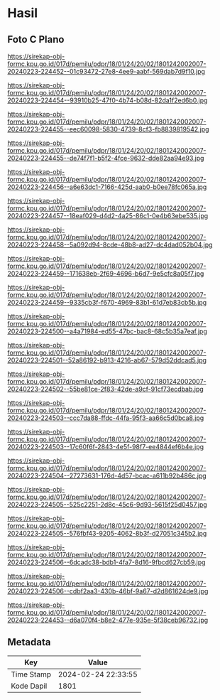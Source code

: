 # Hasil

## Foto C Plano

https://sirekap-obj-formc.kpu.go.id/017d/pemilu/pdpr/18/01/24/20/02/1801242002007-20240223-224452--01c93472-27e8-4ee9-aabf-569dab7d9f10.jpg

https://sirekap-obj-formc.kpu.go.id/017d/pemilu/pdpr/18/01/24/20/02/1801242002007-20240223-224454--93910b25-47f0-4b74-b08d-82da1f2ed6b0.jpg

https://sirekap-obj-formc.kpu.go.id/017d/pemilu/pdpr/18/01/24/20/02/1801242002007-20240223-224455--eec60098-5830-4739-8cf3-fb8839819542.jpg

https://sirekap-obj-formc.kpu.go.id/017d/pemilu/pdpr/18/01/24/20/02/1801242002007-20240223-224455--de74f7f1-b5f2-4fce-9632-dde82aa94e93.jpg

https://sirekap-obj-formc.kpu.go.id/017d/pemilu/pdpr/18/01/24/20/02/1801242002007-20240223-224456--a6e63dc1-7166-425d-aab0-b0ee78fc065a.jpg

https://sirekap-obj-formc.kpu.go.id/017d/pemilu/pdpr/18/01/24/20/02/1801242002007-20240223-224457--18eaf029-d4d2-4a25-86c1-0e4b63ebe535.jpg

https://sirekap-obj-formc.kpu.go.id/017d/pemilu/pdpr/18/01/24/20/02/1801242002007-20240223-224458--5a092d94-8cde-48b8-ad27-dc4dad052b04.jpg

https://sirekap-obj-formc.kpu.go.id/017d/pemilu/pdpr/18/01/24/20/02/1801242002007-20240223-224459--171638eb-2f69-4696-b6d7-9e5cfc8a05f7.jpg

https://sirekap-obj-formc.kpu.go.id/017d/pemilu/pdpr/18/01/24/20/02/1801242002007-20240223-224459--9335cb3f-f670-4969-83b1-61d7eb83cb5b.jpg

https://sirekap-obj-formc.kpu.go.id/017d/pemilu/pdpr/18/01/24/20/02/1801242002007-20240223-224500--a4a71984-ed55-47bc-bac8-68c5b35a7eaf.jpg

https://sirekap-obj-formc.kpu.go.id/017d/pemilu/pdpr/18/01/24/20/02/1801242002007-20240223-224501--52a86192-b913-4216-ab67-579d52ddcad5.jpg

https://sirekap-obj-formc.kpu.go.id/017d/pemilu/pdpr/18/01/24/20/02/1801242002007-20240223-224502--55be81ce-2f83-42de-a9cf-91cf73ecdbab.jpg

https://sirekap-obj-formc.kpu.go.id/017d/pemilu/pdpr/18/01/24/20/02/1801242002007-20240223-224503--ccc7da88-ffdc-44fa-95f3-aa66c5d0bca8.jpg

https://sirekap-obj-formc.kpu.go.id/017d/pemilu/pdpr/18/01/24/20/02/1801242002007-20240223-224503--17c60f6f-2843-4e5f-98f7-ee4844ef6b4e.jpg

https://sirekap-obj-formc.kpu.go.id/017d/pemilu/pdpr/18/01/24/20/02/1801242002007-20240223-224504--27273631-176d-4d57-bcac-a611b92b486c.jpg

https://sirekap-obj-formc.kpu.go.id/017d/pemilu/pdpr/18/01/24/20/02/1801242002007-20240223-224505--525c2251-2d8c-45c6-9d93-5615f25d0457.jpg

https://sirekap-obj-formc.kpu.go.id/017d/pemilu/pdpr/18/01/24/20/02/1801242002007-20240223-224505--576fbf43-9205-4062-8b3f-d27051c345b2.jpg

https://sirekap-obj-formc.kpu.go.id/017d/pemilu/pdpr/18/01/24/20/02/1801242002007-20240223-224506--6dcadc38-bdb1-4fa7-8d16-9fbcd627cb59.jpg

https://sirekap-obj-formc.kpu.go.id/017d/pemilu/pdpr/18/01/24/20/02/1801242002007-20240223-224506--cdbf2aa3-430b-46bf-9a67-d2d861624de9.jpg

https://sirekap-obj-formc.kpu.go.id/017d/pemilu/pdpr/18/01/24/20/02/1801242002007-20240223-224453--d6a070f4-b8e2-477e-935e-5f38ceb96732.jpg


## Metadata

| Key        | Value               |
| ---------- | ------------------- |
| Time Stamp | 2024-02-24 22:33:55 |
| Kode Dapil | 1801                |



